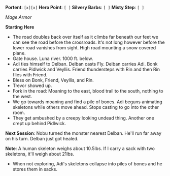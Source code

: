 **Portent**: `[x][x]`
**Hero Point**: `[ ]`
**Silvery Barbs**: `[ ]`
**Misty Step**: `[ ]`

*Mage Armor*

**Starting Here**
- The road doubles back over itself as it climbs far beneath our feet we can see the road before the crossroads. It's not long however before the lower road vanishes from sight. High road mounting a snow covered plane.
- Gate house. Luna river. 1000 ft. below.
- Adi ties himself to Delban. Delban casts Fly. Delban carries Adi. Bonk carries Pidlwick and Veyllis. Friend thundersteps with Rin and then Rin flies with Friend.
- Bless on Bonk, Friend, Veyllis, and Rin.
- Trevor showed up.
- Fork in the road: Moaning to the east, blood trail to the south, nothing to the west.
- We go towards moaning and find a pile of bones. Adi beguns animating skeletons while others move ahead. Stops casting to go into the other room.
- They get ambushed by a creepy looking undead thing. Another one crept up behind Pidlwick.

**Next Session**: Nobu turned the monster nearest Delban. He'll run far away on his turn. Delban just got healed.

**Note**: A human skeleton weighs about 10.5lbs. If I carry a sack with two skeletons, it'll weigh about 21lbs.
- When not exploring, Adi's skeletons collapse into piles of bones and he stores them in sacks. 
